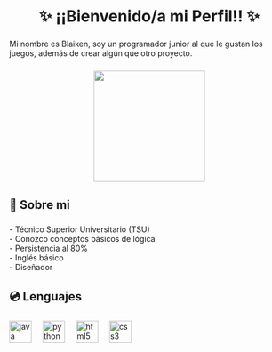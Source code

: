 <h1 align="center">✨ ¡¡Bienvenido/a mi Perfil!! ✨</h1>

###

<p align="left">Mi nombre es Blaiken, soy un programador junior al que le gustan los juegos, además de crear algún que otro proyecto.</p>

###

<div align="center">
  <img height="200" src="https://cdn.discordapp.com/attachments/754552334465368195/1367622527571984394/natsu-natsu-dragneel.gif?ex=6815413b&is=6813efbb&hm=b1886b91850ebcd33bfaed918ecc8dd504e48e87f929e1576ddb495a3160af24&"  />
</div>

###

<h2 align="left">🎈 Sobre mi</h2>

###

<p align="left">- Técnico Superior Universitario (TSU)<br>- Conozco conceptos básicos de lógica<br>- Persistencia al 80%<br>- Inglés básico<br>- Diseñador</p>

###

<h2 align="left">💿 Lenguajes</h2>

###

<div align="left">
  <img src="https://cdn.jsdelivr.net/gh/devicons/devicon/icons/java/java-original.svg" height="40" alt="java logo"  />
  <img width="12" />
  <img src="https://cdn.jsdelivr.net/gh/devicons/devicon/icons/python/python-original.svg" height="40" alt="python logo"  />
  <img width="12" />
  <img src="https://cdn.jsdelivr.net/gh/devicons/devicon/icons/html5/html5-original.svg" height="40" alt="html5 logo"  />
  <img width="12" />
  <img src="https://cdn.jsdelivr.net/gh/devicons/devicon/icons/css3/css3-original.svg" height="40" alt="css3 logo"  />
</div>

###
